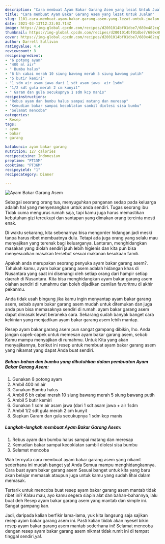 ```yaml
---
description: "Cara membuat Ayam Bakar Garang Asem yang lezat Untuk Jualan"
title: "Cara membuat Ayam Bakar Garang Asem yang lezat Untuk Jualan"
slug: 1101-cara-membuat-ayam-bakar-garang-asem-yang-lezat-untuk-jualan
date: 2021-03-13T12:23:03.714Z
image: https://img-global.cpcdn.com/recipes/d2001014bf01dbe7/680x482cq70/ayam-bakar-garang-asem-foto-resep-utama.jpg
thumbnail: https://img-global.cpcdn.com/recipes/d2001014bf01dbe7/680x482cq70/ayam-bakar-garang-asem-foto-resep-utama.jpg
cover: https://img-global.cpcdn.com/recipes/d2001014bf01dbe7/680x482cq70/ayam-bakar-garang-asem-foto-resep-utama.jpg
author: Darrell Sullivan
ratingvalue: 4.4
reviewcount: 8
recipeingredient:
- "6 potong ayam"
- "400 ml air"
- " Bumbu halus"
- "6 bh cabai merah 10 siung bawang merah 5 siung bawang putih"
- "5 butir kemiri"
- "1 sdm air asam jawa dari 1 sdt asam jawa  air 1sdm"
- "1/2 sdt gula merah 2 cm kunyit"
- " Garam dan gula secukupnya 1 sdm kcp manis"
recipeinstructions:
- "Rebus ayam dan bumbu halus sampai matang dan meresap"
- "Kemudian bakar sampai kecoklatan sambil diolesi sisa bumbu"
- "Selamat mencoba"
categories:
- Resep
tags:
- ayam
- bakar
- garang

katakunci: ayam bakar garang 
nutrition: 127 calories
recipecuisine: Indonesian
preptime: "PT15M"
cooktime: "PT36M"
recipeyield: "1"
recipecategory: Dinner

---
```



![Ayam Bakar Garang Asem](https://img-global.cpcdn.com/recipes/d2001014bf01dbe7/680x482cq70/ayam-bakar-garang-asem-foto-resep-utama.jpg)

Sebagai seorang orang tua, menyuguhkan panganan sedap pada keluarga adalah hal yang menyenangkan untuk anda sendiri. Tugas seorang ibu Tidak cuma mengurus rumah saja, tapi kamu juga harus memastikan kebutuhan gizi tercukupi dan santapan yang dimakan orang tercinta mesti enak.

Di waktu  sekarang, kita sebenarnya bisa mengorder hidangan jadi meski tanpa harus ribet membuatnya dulu. Tetapi ada juga orang yang selalu mau menyajikan yang terenak bagi keluarganya. Lantaran, menghidangkan masakan yang diolah sendiri jauh lebih higienis dan kita pun bisa menyesuaikan masakan tersebut sesuai makanan kesukaan famili. 



Apakah anda merupakan seorang penyuka ayam bakar garang asem?. Tahukah kamu, ayam bakar garang asem adalah hidangan khas di Nusantara yang saat ini disenangi oleh setiap orang dari hampir setiap daerah di Nusantara. Kita bisa menghidangkan ayam bakar garang asem olahan sendiri di rumahmu dan boleh dijadikan camilan favoritmu di akhir pekanmu.

Anda tidak usah bingung jika kamu ingin menyantap ayam bakar garang asem, sebab ayam bakar garang asem mudah untuk ditemukan dan juga anda pun bisa memasaknya sendiri di rumah. ayam bakar garang asem dapat dimasak lewat beraneka cara. Sekarang sudah banyak banget cara kekinian yang menjadikan ayam bakar garang asem lebih mantap.

Resep ayam bakar garang asem pun sangat gampang dibikin, lho. Anda jangan capek-capek untuk memesan ayam bakar garang asem, sebab Kamu mampu menyajikan di rumahmu. Untuk Kita yang akan menyajikannya, berikut ini resep untuk membuat ayam bakar garang asem yang nikamat yang dapat Anda buat sendiri.

<!--inarticleads1-->

##### Bahan-bahan dan bumbu yang dibutuhkan dalam pembuatan Ayam Bakar Garang Asem:

1. Gunakan 6 potong ayam
1. Ambil 400 ml air
1. Gunakan  Bumbu halus
1. Ambil 6 bh cabai merah 10 siung bawang merah 5 siung bawang putih
1. Ambil 5 butir kemiri
1. Gunakan 1 sdm air asam jawa (dari 1 sdt asam jawa + air 1sdm
1. Ambil 1/2 sdt gula merah 2 cm kunyit
1. Siapkan  Garam dan gula secukupnya 1 sdm kcp manis




<!--inarticleads2-->

##### Langkah-langkah membuat Ayam Bakar Garang Asem:

1. Rebus ayam dan bumbu halus sampai matang dan meresap
1. Kemudian bakar sampai kecoklatan sambil diolesi sisa bumbu
1. Selamat mencoba




Wah ternyata cara membuat ayam bakar garang asem yang nikamt sederhana ini mudah banget ya! Anda Semua mampu menghidangkannya. Cara buat ayam bakar garang asem Sesuai banget untuk kita yang baru akan belajar memasak ataupun juga untuk kamu yang sudah lihai dalam memasak.

Tertarik untuk mencoba buat resep ayam bakar garang asem mantab tidak ribet ini? Kalau mau, ayo kamu segera siapin alat dan bahan-bahannya, lalu buat deh Resep ayam bakar garang asem yang mantab dan simple ini. Sangat gampang kan. 

Jadi, daripada kalian berfikir lama-lama, yuk kita langsung saja sajikan resep ayam bakar garang asem ini. Pasti kalian tiidak akan nyesel bikin resep ayam bakar garang asem mantab sederhana ini! Selamat mencoba dengan resep ayam bakar garang asem nikmat tidak rumit ini di tempat tinggal sendiri,ya!.

